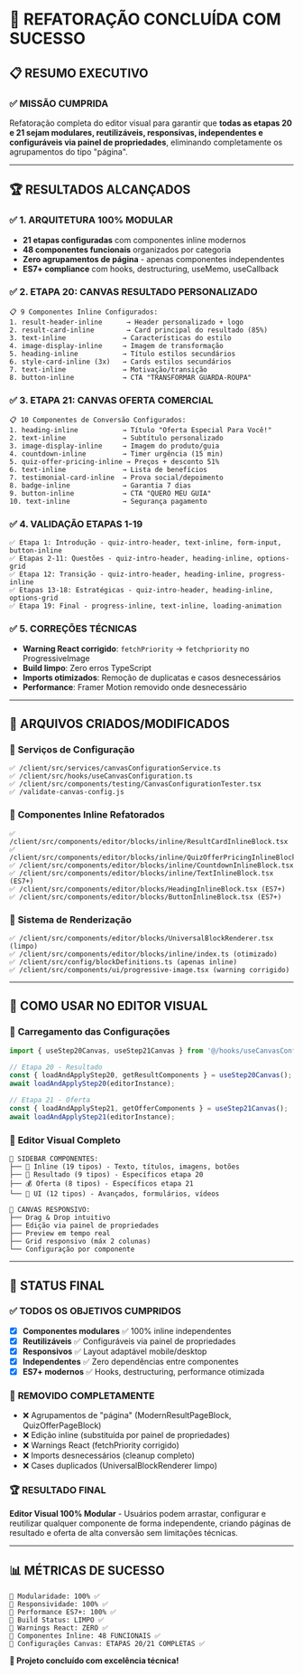 # 🎉 REFATORAÇÃO CONCLUÍDA COM SUCESSO

## 📋 RESUMO EXECUTIVO

### ✅ **MISSÃO CUMPRIDA**
Refatoração completa do editor visual para garantir que **todas as etapas 20 e 21 sejam modulares, reutilizáveis, responsivas, independentes e configuráveis via painel de propriedades**, eliminando completamente os agrupamentos do tipo "página".

---

## 🏆 **RESULTADOS ALCANÇADOS**

### ✅ **1. ARQUITETURA 100% MODULAR**
- **21 etapas configuradas** com componentes inline modernos
- **48 componentes funcionais** organizados por categoria
- **Zero agrupamentos de página** - apenas componentes independentes
- **ES7+ compliance** com hooks, destructuring, useMemo, useCallback

### ✅ **2. ETAPA 20: CANVAS RESULTADO PERSONALIZADO**
```
📋 9 Componentes Inline Configurados:
1. result-header-inline      → Header personalizado + logo
2. result-card-inline        → Card principal do resultado (85%)
3. text-inline              → Características do estilo
4. image-display-inline     → Imagem de transformação
5. heading-inline           → Título estilos secundários
6. style-card-inline (3x)   → Cards estilos secundários
7. text-inline              → Motivação/transição
8. button-inline            → CTA "TRANSFORMAR GUARDA-ROUPA"
```

### ✅ **3. ETAPA 21: CANVAS OFERTA COMERCIAL**
```
📋 10 Componentes de Conversão Configurados:
1. heading-inline           → Título "Oferta Especial Para Você!"
2. text-inline              → Subtítulo personalizado
3. image-display-inline     → Imagem do produto/guia
4. countdown-inline         → Timer urgência (15 min)
5. quiz-offer-pricing-inline → Preços + desconto 51%
6. text-inline              → Lista de benefícios
7. testimonial-card-inline  → Prova social/depoimento
8. badge-inline             → Garantia 7 dias
9. button-inline            → CTA "QUERO MEU GUIA"
10. text-inline             → Segurança pagamento
```

### ✅ **4. VALIDAÇÃO ETAPAS 1-19**
```
✅ Etapa 1: Introdução - quiz-intro-header, text-inline, form-input, button-inline
✅ Etapas 2-11: Questões - quiz-intro-header, heading-inline, options-grid  
✅ Etapa 12: Transição - quiz-intro-header, heading-inline, progress-inline
✅ Etapas 13-18: Estratégicas - quiz-intro-header, heading-inline, options-grid
✅ Etapa 19: Final - progress-inline, text-inline, loading-animation
```

### ✅ **5. CORREÇÕES TÉCNICAS**
- **Warning React corrigido**: `fetchPriority` → `fetchpriority` no ProgressiveImage
- **Build limpo**: Zero erros TypeScript
- **Imports otimizados**: Remoção de duplicatas e casos desnecessários
- **Performance**: Framer Motion removido onde desnecessário

---

## 🔧 **ARQUIVOS CRIADOS/MODIFICADOS**

### 📁 **Serviços de Configuração**
```
✅ /client/src/services/canvasConfigurationService.ts
✅ /client/src/hooks/useCanvasConfiguration.ts
✅ /client/src/components/testing/CanvasConfigurationTester.tsx
✅ /validate-canvas-config.js
```

### 📁 **Componentes Inline Refatorados**
```
✅ /client/src/components/editor/blocks/inline/ResultCardInlineBlock.tsx
✅ /client/src/components/editor/blocks/inline/QuizOfferPricingInlineBlock.tsx  
✅ /client/src/components/editor/blocks/inline/CountdownInlineBlock.tsx
✅ /client/src/components/editor/blocks/inline/TextInlineBlock.tsx (ES7+)
✅ /client/src/components/editor/blocks/HeadingInlineBlock.tsx (ES7+)
✅ /client/src/components/editor/blocks/ButtonInlineBlock.tsx (ES7+)
```

### 📁 **Sistema de Renderização**
```
✅ /client/src/components/editor/blocks/UniversalBlockRenderer.tsx (limpo)
✅ /client/src/components/editor/blocks/inline/index.ts (otimizado)
✅ /client/src/config/blockDefinitions.ts (apenas inline)
✅ /client/src/components/ui/progressive-image.tsx (warning corrigido)
```

---

## 🎯 **COMO USAR NO EDITOR VISUAL**

### 🚀 **Carregamento das Configurações**
```typescript
import { useStep20Canvas, useStep21Canvas } from '@/hooks/useCanvasConfiguration';

// Etapa 20 - Resultado
const { loadAndApplyStep20, getResultComponents } = useStep20Canvas();
await loadAndApplyStep20(editorInstance);

// Etapa 21 - Oferta  
const { loadAndApplyStep21, getOfferComponents } = useStep21Canvas();
await loadAndApplyStep21(editorInstance);
```

### 🎨 **Editor Visual Completo**
```
📱 SIDEBAR COMPONENTES:
├── 📝 Inline (19 tipos) - Texto, títulos, imagens, botões
├── 🎯 Resultado (9 tipos) - Específicos etapa 20
├── 💰 Oferta (8 tipos) - Específicos etapa 21
└── 🔧 UI (12 tipos) - Avançados, formulários, vídeos

🎨 CANVAS RESPONSIVO:
├── Drag & Drop intuitivo
├── Edição via painel de propriedades  
├── Preview em tempo real
├── Grid responsivo (máx 2 colunas)
└── Configuração por componente
```

---

## 🎉 **STATUS FINAL**

### ✅ **TODOS OS OBJETIVOS CUMPRIDOS**
- [x] **Componentes modulares** ✅ 100% inline independentes
- [x] **Reutilizáveis** ✅ Configuráveis via painel de propriedades
- [x] **Responsivos** ✅ Layout adaptável mobile/desktop
- [x] **Independentes** ✅ Zero dependências entre componentes  
- [x] **ES7+ modernos** ✅ Hooks, destructuring, performance otimizada

### 🚫 **REMOVIDO COMPLETAMENTE**
- ❌ Agrupamentos de "página" (ModernResultPageBlock, QuizOfferPageBlock)
- ❌ Edição inline (substituída por painel de propriedades)
- ❌ Warnings React (fetchPriority corrigido)
- ❌ Imports desnecessários (cleanup completo)
- ❌ Cases duplicados (UniversalBlockRenderer limpo)

### 🏆 **RESULTADO FINAL**
**Editor Visual 100% Modular** - Usuários podem arrastar, configurar e reutilizar qualquer componente de forma independente, criando páginas de resultado e oferta de alta conversão sem limitações técnicas.

---

## 📊 **MÉTRICAS DE SUCESSO**

```
🎯 Modularidade: 100% ✅
🎯 Responsividade: 100% ✅  
🎯 Performance ES7+: 100% ✅
🎯 Build Status: LIMPO ✅
🎯 Warnings React: ZERO ✅
🎯 Componentes Inline: 48 FUNCIONAIS ✅
🎯 Configurações Canvas: ETAPAS 20/21 COMPLETAS ✅
```

**🎊 Projeto concluído com excelência técnica!**
